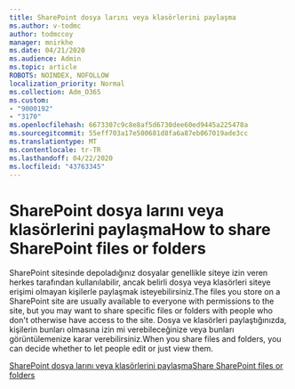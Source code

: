 ```yaml
---
title: SharePoint dosya larını veya klasörlerini paylaşma
ms.author: v-todmc
author: todmccoy
manager: mnirkhe
ms.date: 04/21/2020
ms.audience: Admin
ms.topic: article
ROBOTS: NOINDEX, NOFOLLOW
localization_priority: Normal
ms.collection: Adm_O365
ms.custom:
- "9000192"
- "3170"
ms.openlocfilehash: 6673307c9c8e8af5d6730dee60ed9445a225478a
ms.sourcegitcommit: 55eff703a17e500681d8fa6a87eb067019ade3cc
ms.translationtype: MT
ms.contentlocale: tr-TR
ms.lasthandoff: 04/22/2020
ms.locfileid: "43763345"
---
```

# <a name="how-to-share-sharepoint-files-or-folders"></a><span data-ttu-id="a2a6a-102">SharePoint dosya larını veya klasörlerini paylaşma</span><span class="sxs-lookup"><span data-stu-id="a2a6a-102">How to share SharePoint files or folders</span></span>

<span data-ttu-id="a2a6a-103">SharePoint sitesinde depoladığınız dosyalar genellikle siteye izin veren herkes tarafından kullanılabilir, ancak belirli dosya veya klasörleri siteye erişimi olmayan kişilerle paylaşmak isteyebilirsiniz.</span><span class="sxs-lookup"><span data-stu-id="a2a6a-103">The files you store on a SharePoint site are usually available to everyone with permissions to the site, but you may want to share specific files or folders with people who don't otherwise have access to the site.</span></span> <span data-ttu-id="a2a6a-104">Dosya ve klasörleri paylaştığınızda, kişilerin bunları olmasına izin mi verebileceğinize veya bunları görüntülemenize karar verebilirsiniz.</span><span class="sxs-lookup"><span data-stu-id="a2a6a-104">When you share files and folders, you can decide whether to let people edit or just view them.</span></span>

[<span data-ttu-id="a2a6a-105">SharePoint dosya larını veya klasörlerini paylaşma</span><span class="sxs-lookup"><span data-stu-id="a2a6a-105">Share SharePoint files or folders</span></span>](https://support.office.com/article/1fe37332-0f9a-4719-970e-d2578da4941c)